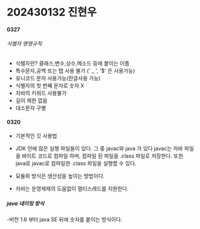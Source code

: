 # 202430132 진현우

#### 0327
###### 식별자 명명규칙
- 식별자란? 클래스,변수,상수,메소드 등에 붙이는 이름
- 특수문자,공백 또는 탭 사용 불가 (' _ ', '$' 은 사용가능)
- 유니코드 문자 사용가능(한글사용 가능)
- 식별자의 첫 번째 문자로 숫자 X
- 자바의 키워드 사용불가
- 길이 제한 없음
- 대소문자 구별
#### 0320
- 기본적인 깃 사용법
- JDK 안에 많은 실행 파일들이 있다.
  그 중 javac와 java 가 있다
  javac는 자바 파일을 바이트 코드로 컴파일 하며,
  컴파일 된 파일을 .class 파일로 저장한다.
  또한 java로 javac로 컴파일한 .class 파일을 실행할 수 있다.

- 묘듈화 방식은 생산성을 높이는 방법이다.
- 자바는 운영체제의 도움없이 멀티스레드를 지원한다.
##### java 네이밍 방식
-버전 1.6 부터 java SE 뒤에 숫자를 붙이는 방식이다.



